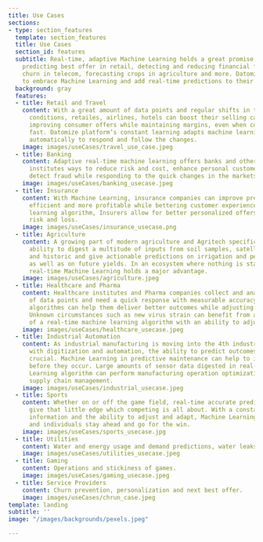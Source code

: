 ```yaml
---
title: Use Cases
sections:
- type: section_features
  template: section_features
  title: Use Cases
  section_id: features
  subtitle: Real-time, adaptive Machine Learning holds a great promise in many domains,
    predicting best offer in retail, detecting and reducing financial fraud, fighting
    churn in telecom, forecasting crops in agriculture and more. Datomize helps teams
    to embrace Machine Learning and add real-time predictions to their core business.
  background: gray
  features:
  - title: Retail and Travel
    content: With a great amount of data points and regular shifts in the operating
      conditions, retailes, airlines, hotels can boost their selling capabilities,
      improving consumer offers while maintaining margins, even when conditions change
      fast. Datomize platform’s constant learning adapts machine learning algorithms
      automatically to respond and follow the changes.
    image: images/useCases/travel_use_case.jpeg
  - title: Banking
    content: Adaptive real-time machine learning offers banks and other financial
      institutes ways to reduce risk and cost, enhance personal customer experience,
      detect fraud while responding to the quick changes in the markets.
    image: images/useCases/banking_usecase.jpeg
  - title: Insurance
    content: With Machine Learning, insurance companies can improve predictions, becoming
      efficient and more profitable while bettering customer experience. With an constantly
      learning algorithm, Insurers allow for better personalized offers, reducing
      risk and loss.
    image: images/useCases/insurance_usecase.png
  - title: Agriculture
    content: A growing part of modern agriculture and Agritech specifically, is the
      ability to digest a multitude of inputs from soil samples, satellite data, weather
      and historic and give actionable predictions on irrigation and pest control
      as well as on future yields. In an ecosystem where nothing is stable, adaptive
      real-time Machine Learning holds a major advantage.
    image: images/useCases/agriculture.jpeg
  - title: Healthcare and Pharma
    content: Healthcare institutes and Pharma companies collect and analyze huge quantities
      of data points and need a quick response with measurable accuracy. Real-time
      algorithms can help them deliver better outcomes while adjusting to new inputs.
      Unknown circumstances such as new virus strain can benefit from a quick turnaround
      of a real-time machine learning algorithm with an ability to adjust to new inputs.
    image: images/useCases/healthcare_usecase.jpeg
  - title: Industrial Automation
    content: As industrial manufacturing is moving into the 4th industrial revolution
      with digitization and automation, the ability to predict outcomes becomes more
      crucial. Machine Learning in predictive maintenance can help to identify malfunctions
      before they occur. Large amounts of sensor data digested in real-time by a Machine
      Learning algorithm can perform manufacturing operation optimization and streamline
      supply chain management.
    image: images/useCases/industrial_usecase.jpeg
  - title: Sports
    content: Whether on or off the game field, real-time accurate predictions can
      give that little edge which competing is all about. With a constant flow of
      information and the ability to adjust and adapt, Machine Learning can help teams
      and individuals stay ahead and go for the win.
    image: images/useCases/sports_usecase.jpg
  - title: Utilities
    content: Water and energy usage and demand predictions, water leaks, smart grid.
    image: images/useCases/utilities_usecase.jpeg
  - title: Gaming
    content: Operations and stickiness of games.
    image: images/useCases/gaming_usecase.jpeg
  - title: Service Providers
    content: Churn prevention, personalization and next best offer.
    image: images/useCases/chrun_case.jpeg
template: landing
subtitle: ''
image: "/images/backgrounds/pexels.jpeg"

---
```

